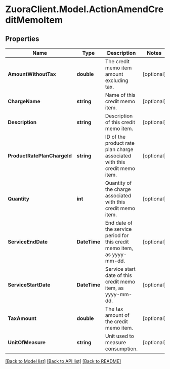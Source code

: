 # ZuoraClient.Model.ActionAmendCreditMemoItem

## Properties

Name | Type | Description | Notes
------------ | ------------- | ------------- | -------------
**AmountWithoutTax** | **double** | The credit memo item amount excluding tax.  | [optional] 
**ChargeName** | **string** | Name of this credit memo item.  | [optional] 
**Description** | **string** | Description of this credit memo item.  | [optional] 
**ProductRatePlanChargeId** | **string** | ID of the product rate plan charge associated with this credit memo item.  | [optional] 
**Quantity** | **int** | Quantity of the charge associated with this credit memo item.  | [optional] 
**ServiceEndDate** | **DateTime** | End date of the service period for this credit memo item, as yyyy-mm-dd.  | [optional] 
**ServiceStartDate** | **DateTime** | Service start date of this credit memo item, as yyyy-mm-dd.  | [optional] 
**TaxAmount** | **double** | The tax amount of the credit memo item.  | [optional] 
**UnitOfMeasure** | **string** | Unit used to measure consumption.  | [optional] 

[[Back to Model list]](../README.md#documentation-for-models) [[Back to API list]](../README.md#documentation-for-api-endpoints) [[Back to README]](../README.md)

